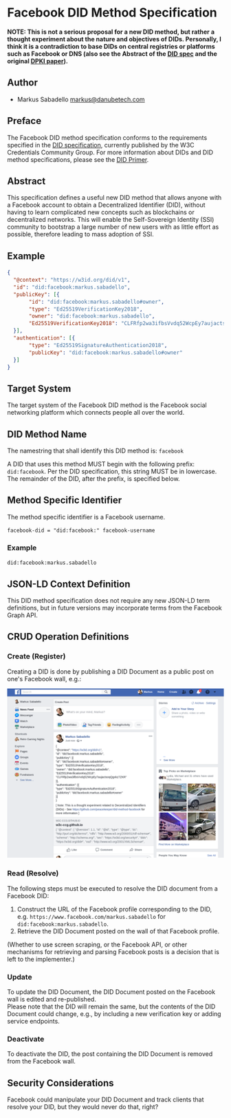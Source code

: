 # Facebook DID Method Specification

**NOTE: This is not a serious proposal for a new DID method, but rather a thought experiment about the nature and objectives of DIDs. Personally, I think it is a contradiction to base DIDs on central registries or platforms such as Facebook or DNS (also see the Abstract of the [DID spec](https://w3c-ccg.github.io/did-spec/) and the original [DPKI paper](https://github.com/WebOfTrustInfo/rwot1-sf/blob/master/final-documents/dpki.pdf)).**

## Author

- Markus Sabadello <markus@danubetech.com>

## Preface

The Facebook DID method specification conforms to the requirements specified in the
[DID specification](https://w3c-ccg.github.io/did-spec/), currently published by the W3C Credentials Community Group.
For more information about DIDs and DID method specifications, please see the
[DID Primer](https://github.com/WebOfTrustInfo/rebooting-the-web-of-trust-fall2017/blob/master/topics-and-advance-readings/did-primer.md).

## Abstract

This specification defines a useful new DID method that allows anyone with a Facebook account to
obtain a Decentralized Identifier (DID), without having to learn complicated new concepts such as 
blockchains or decentralized networks. This will enable the Self-Sovereign Identity (SSI) community
to bootstrap a large number of new users with as little effort as possible, therefore leading to
mass adoption of SSI.

## Example

```json
{
  "@context": "https://w3id.org/did/v1",
  "id": "did:facebook:markus.sabadello",
  "publicKey": [{
       "id": "did:facebook:markus.sabadello#owner",
       "type": "Ed25519VerificationKey2018",
       "owner": "did:facebook:markus.sabadello",
       "Ed25519VerificationKey2018": "CLFRfp2wa3ifbsVvdq52WcpEy7aujactsoqQgxkz7ZKR"
  }],
  "authentication": [{
       "type": "Ed25519SignatureAuthentication2018",
       "publicKey": "did:facebook:markus.sabadello#owner"
  }]
}
```

## Target System

The target system of the Facebook DID method is the Facebook social networking platform which connects people all over the world.

## DID Method Name

The namestring that shall identify this DID method is: `facebook`

A DID that uses this method MUST begin with the following prefix: `did:facebook`. Per the DID specification, this string 
MUST be in lowercase. The remainder of the DID, after the prefix, is specified below.

## Method Specific Identifier

The method specific identifier is a Facebook username. 

	facebook-did = "did:facebook:" facebook-username

### Example

```
did:facebook:markus.sabadello
```

## JSON-LD Context Definition

This DID method specification does not require any new JSON-LD term definitions, but
in future versions may incorporate terms from the Facebook Graph API.
    
## CRUD Operation Definitions

### Create (Register)

Creating a DID is done by publishing a DID Document as a public post on one's Facebook wall, e.g.:

![alt_text](did-method-facebook.png "Facebook post")

### Read (Resolve)

The following steps must be executed to resolve the DID document from a Facebook DID:

1. Construct the URL of the Facebook profile corresponding to the DID, e.g. `https://www.facebook.com/markus.sabadello` for `did:facebook:markus.sabadello`.
2. Retrieve the DID Document posted on the wall of that Facebook profile.

(Whether to use screen scraping, or the Facebook API, or other mechanisms for
retrieving and parsing Facebook posts is a decision that is left to the implementer.)

### Update

To update the DID Document, the DID Document posted on the Facebook wall is edited and re-published.  
Please note that the DID will remain the same, but 
the contents of the DID Document could change, e.g., by including a new verification key or adding service endpoints.  

### Deactivate

To deactivate the DID, the post containing the DID Document is removed from the Facebook wall.

## Security Considerations

Facebook could manipulate your DID Document and track clients that resolve your DID, but they would never do that, right?
